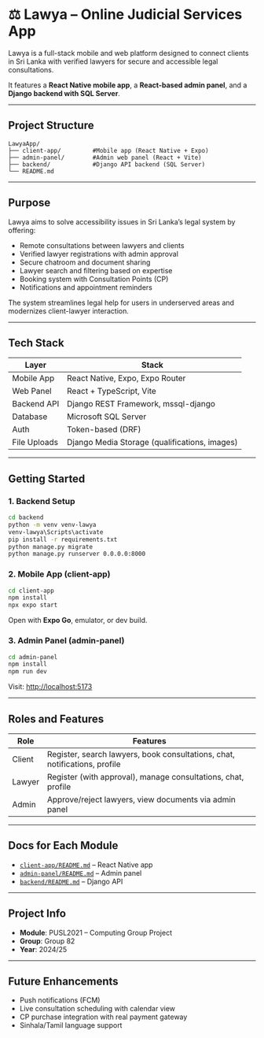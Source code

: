 # ⚖️ Lawya – Online Judicial Services App

Lawya is a full-stack mobile and web platform designed to connect clients in Sri Lanka with verified lawyers for secure and accessible legal consultations.

It features a **React Native mobile app**, a **React-based admin panel**, and a **Django backend with SQL Server**.

---

## Project Structure

```
LawyaApp/
├── client-app/         #Mobile app (React Native + Expo)
├── admin-panel/        #Admin web panel (React + Vite)
├── backend/            #Django API backend (SQL Server)
└── README.md
```

---

## Purpose

Lawya aims to solve accessibility issues in Sri Lanka’s legal system by offering:

- Remote consultations between lawyers and clients
- Verified lawyer registrations with admin approval
- Secure chatroom and document sharing
- Lawyer search and filtering based on expertise
- Booking system with Consultation Points (CP)
- Notifications and appointment reminders

The system streamlines legal help for users in underserved areas and modernizes client-lawyer interaction.

---

## Tech Stack

| Layer        | Stack                                           |
|--------------|-------------------------------------------------|
| Mobile App   | React Native, Expo, Expo Router                 |
| Web Panel    | React + TypeScript, Vite                        |
| Backend API  | Django REST Framework, mssql-django             |
| Database     | Microsoft SQL Server                            |
| Auth         | Token-based (DRF)                               |
| File Uploads | Django Media Storage (qualifications, images)   |

---

## Getting Started

### 1. Backend Setup

```bash
cd backend
python -m venv venv-lawya
venv-lawya\Scripts\activate
pip install -r requirements.txt
python manage.py migrate
python manage.py runserver 0.0.0.0:8000
```

### 2. Mobile App (client-app)

```bash
cd client-app
npm install
npx expo start
```

Open with **Expo Go**, emulator, or dev build.

### 3. Admin Panel (admin-panel)

```bash
cd admin-panel
npm install
npm run dev
```

Visit: [http://localhost:5173](http://localhost:5173)

---

## Roles and Features

| Role     | Features                                                                 |
|----------|--------------------------------------------------------------------------|
| Client   | Register, search lawyers, book consultations, chat, notifications, profile |
| Lawyer   | Register (with approval), manage consultations, chat, profile             |
| Admin    | Approve/reject lawyers, view documents via admin panel                    |

---

## Docs for Each Module

- [`client-app/README.md`](./client-app/README.md) – React Native app
- [`admin-panel/README.md`](./admin-panel/README.md) – Admin panel
- [`backend/README.md`](./backend/README.md) – Django API

---

##  Project Info

- **Module**: PUSL2021 – Computing Group Project  
- **Group**: Group 82
- **Year**: 2024/25

---

## Future Enhancements

- Push notifications (FCM)
- Live consultation scheduling with calendar view
- CP purchase integration with real payment gateway
- Sinhala/Tamil language support